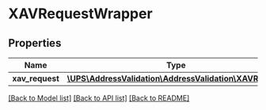 # XAVRequestWrapper

## Properties
Name | Type | Description | Notes
------------ | ------------- | ------------- | -------------
**xav_request** | [**\UPS\AddressValidation\AddressValidation\XAVRequest**](XAVRequest.md) |  | 

[[Back to Model list]](../../README.md#documentation-for-models) [[Back to API list]](../../README.md#documentation-for-api-endpoints) [[Back to README]](../../README.md)

